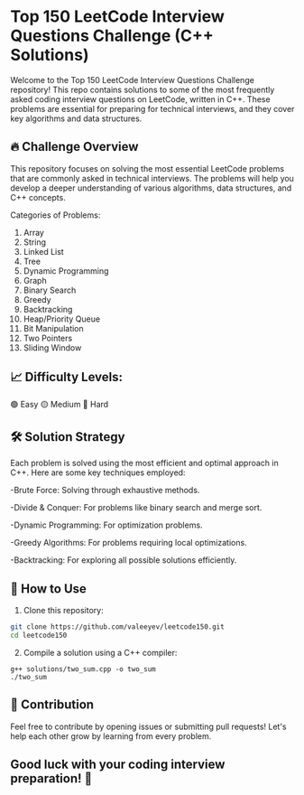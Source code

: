 
# Top 150 LeetCode Interview Questions Challenge (C++ Solutions)

Welcome to the Top 150 LeetCode Interview Questions Challenge repository! This repo contains solutions to some of the most frequently asked coding interview questions on LeetCode, written in C++. These problems are essential for preparing for technical interviews, and they cover key algorithms and data structures.


## 🔥 Challenge Overview
This repository focuses on solving the most essential LeetCode problems that are commonly asked in technical interviews. The problems will help you develop a deeper understanding of various algorithms, data structures, and C++ concepts.

Categories of Problems:

1. Array
2. String
3. Linked List 
4. Tree
5. Dynamic Programming
6. Graph
7. Binary Search
8. Greedy
9. Backtracking
10. Heap/Priority Queue
11. Bit Manipulation
12. Two Pointers
13. Sliding Window
## 📈 Difficulty Levels:

🟢 Easy
🟡 Medium
🔴 Hard
## 🛠️ Solution Strategy
Each problem is solved using the most efficient and optimal approach in C++. Here are some key techniques employed:

-Brute Force: Solving through exhaustive methods.

-Divide & Conquer: For problems like binary search and merge sort.

-Dynamic Programming: For optimization problems.

-Greedy Algorithms: For problems requiring local optimizations.

-Backtracking: For exploring all possible solutions efficiently.
## 🚀 How to Use

1. Clone this repository:

```bash
git clone https://github.com/valeeyev/leetcode150.git
cd leetcode150
```
2. Compile a solution using a C++ compiler:

```
g++ solutions/two_sum.cpp -o two_sum
./two_sum

```
## 📝 Contribution

Feel free to contribute by opening issues or submitting pull requests! Let's help each other grow by learning from every problem.
## Good luck with your coding interview preparation! 🚀
